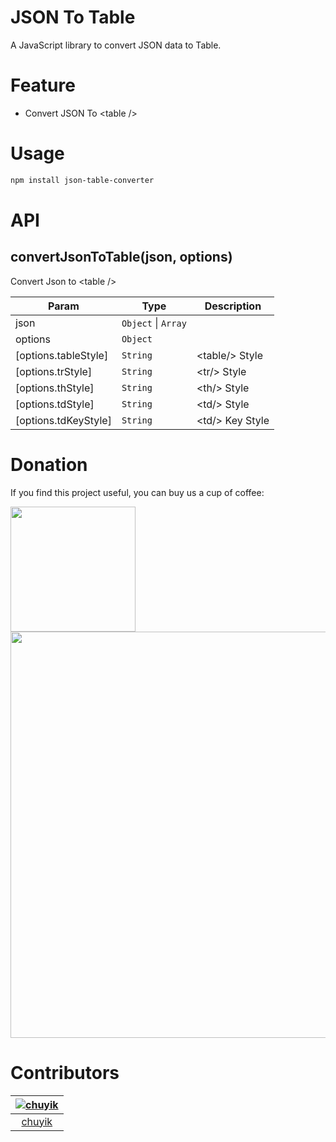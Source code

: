JSON To Table
========

A JavaScript library to convert JSON data to Table.

# Feature

- Convert JSON To &lt;table /&gt;

# Usage

```bash
npm install json-table-converter
```

# API
## convertJsonToTable(json, options)
Convert Json to &lt;table /&gt;

| Param | Type | Description |
| --- | --- | --- |
| json | <code>Object</code> \| <code>Array</code> |  |
| options | <code>Object</code> |  |
| [options.tableStyle] | <code>String</code> | &lt;table/&gt; Style |
| [options.trStyle] | <code>String</code> | &lt;tr/&gt; Style |
| [options.thStyle] | <code>String</code> | &lt;th/&gt; Style |
| [options.tdStyle] | <code>String</code> | &lt;td/&gt; Style |
| [options.tdKeyStyle] | <code>String</code> | &lt;td/&gt; Key Style |

# Donation

If you find this project useful, you can buy us a cup of coffee:    

<a href="https://www.paypal.me/chuyik" target="blank">
<img width="200" src="https://storage.360buyimg.com/mtd/home/donate_paypal_min1495016435786.png" alt="">
</a><br>     

<img width="650" src="https://storage.360buyimg.com/mtd/home/donate_cn1495017701926.png" alt="">

# Contributors
[![chuyik](https://avatars2.githubusercontent.com/u/6262943?v=3&s=120)](https://github.com/chuyik) |
:---:|
[chuyik](https://github.com/chuyik) |